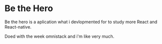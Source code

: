 # Be the Hero

Be the hero is a aplication what i devlopmented for to study more React and React-native.

Doed with the week omnistack and i'm like very much.
